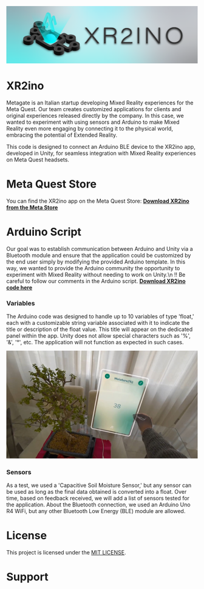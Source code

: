 ![XR2ino Application](https://github.com/TheMetagate/XR2ino_Tutorial/blob/main/Assets/Images/HeroCover_XR2ino.png)

# XR2ino

Metagate is an Italian startup developing Mixed Reality experiences for the Meta Quest. Our team creates customized applications for clients and original experiences released directly by the company. In this case, we wanted to experiment with using sensors and Arduino to make Mixed Reality even more engaging by connecting it to the physical world, embracing the potential of Extended Reality.

This code is designed to connect an Arduino BLE device to the XR2ino app, developed in Unity, for seamless integration with Mixed Reality experiences on Meta Quest headsets.

# Meta Quest Store

You can find the XR2ino app on the Meta Quest Store:
[**Download XR2ino from the Meta Store**](https://discover.themetagate.it/en/pages/xr2ino)


# Arduino Script

Our goal was to establish communication between Arduino and Unity via a Bluetooth module and ensure that the application could be customized by the end user simply by modifying the provided Arduino template.
In this way, we wanted to provide the Arduino community the opportunity to experiment with Mixed Reality without needing to work on Unity.\n
!! Be careful to follow our comments in the Arduino script. [**Download XR2ino code here**](https://github.com/TheMetagate/XR2ino_Tutorial/blob/main/Assets/Arduino/Script/XR2inoTemplate.ino)


### Variables

The Arduino code was designed to handle up to 10 variables of type 'float,' each with a customizable string variable associated with it to indicate the title or description of the float value. This title will appear on the dedicated panel within the app.
Unity does not allow special characters such as '%', '&', '°', etc. The application will not function as expected in such cases.

![XR2ino Application](https://github.com/TheMetagate/XR2ino_Tutorial/blob/main/Assets/Images/ScreenShotXR2ino.png)


### Sensors

As a test, we used a 'Capacitive Soil Moisture Sensor,' but any sensor can be used as long as the final data obtained is converted into a float. Over time, based on feedback received, we will add a list of sensors tested for the application.
About the Bluetooth connection, we used an Arduino Uno R4 WiFi, but any other Bluetooth Low Energy (BLE) module are allowed.


# License

This project is licensed under the [MIT LICENSE](https://github.com/TheMetagate/XR2ino_Tutorial/blob/main/LICENSE.txt).


# Support


